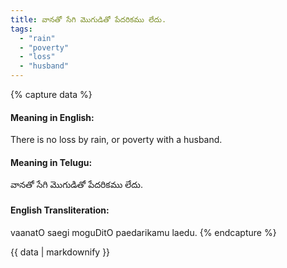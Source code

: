 ```yaml
---
title: వానతో సేగి మొగుడితో పేదరికము లేదు.
tags:
  - "rain"
  - "poverty"
  - "loss"
  - "husband"
---
```


{% capture data %}
#### Meaning in English:
There is no loss by rain, or poverty with a husband.

#### Meaning in Telugu:
వానతో సేగి మొగుడితో పేదరికము లేదు.

#### English Transliteration:
vaanatO saegi moguDitO paedarikamu laedu.
{% endcapture %}

{{ data | markdownify }}

